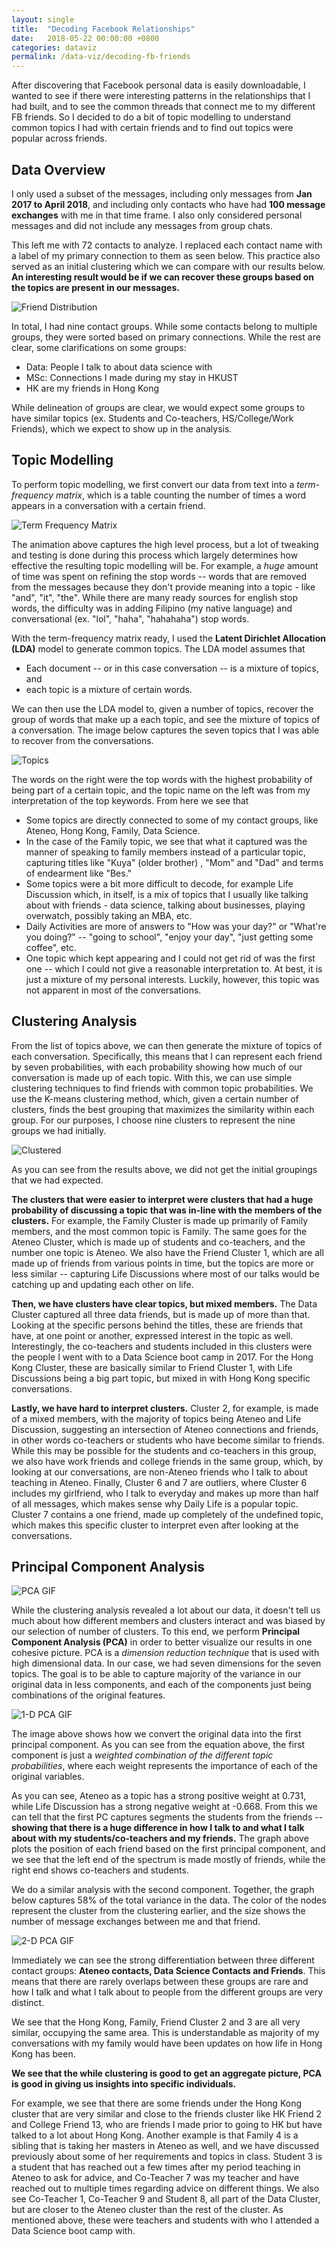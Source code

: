 ```yaml
---
layout: single
title:  "Decoding Facebook Relationships"
date:   2018-05-22 00:00:00 +0800
categories: dataviz
permalink: /data-viz/decoding-fb-friends
---
```


After discovering that Facebook personal data is easily downloadable, I wanted to see if there were interesting patterns in the relationships that I had built, and to see the common threads that connect me to my different FB friends. So I decided to do a bit of topic modelling to understand common topics I had with certain friends and to find out topics were popular across friends. 

## Data Overview

I only used a subset of the messages, including only messages from **Jan 2017 to April 2018**, and including only contacts who have had **100 message exchanges** with me in that time frame. I also only considered personal messages and did not include any messages from group chats. 

This left me with 72 contacts to analyze. I replaced each contact name with a label of my primary connection to them as seen below. This practice also served as an initial clustering which we can compare with our results below. **An interesting result would be if we can recover these groups based on the topics are present in our messages.**

![Friend Distribution](https://storage.googleapis.com/magtanggol-github-io/fb/FriendDist.png)

In total, I had nine contact groups. While some contacts belong to multiple groups, they were sorted based on primary connections. While the rest are clear, some clarifications on some groups:  
* Data: People I talk to about data science with
* MSc: Connections I made during my stay in HKUST
* HK are my friends in Hong Kong

While delineation of groups are clear, we would expect some groups to have similar topics (ex. Students and Co-teachers, HS/College/Work Friends), which we expect to show up in the analysis.

## Topic Modelling

To perform topic modelling, we first convert our data from text into a *term-frequency matrix*, which is a table counting the number of times a word appears in a conversation with a certain friend. 

![Term Frequency Matrix](https://storage.googleapis.com/magtanggol-github-io/fb/FB_Vectorizer.gif)

The animation above captures the high level process, but a lot of tweaking and testing is done during this process which largely determines how effective the resulting topic modelling will be. For example, a *huge* amount of time was spent on refining the stop words -- words that are removed from the messages because they don't provide meaning into a topic - like "and", "it", "the".  While there are many ready sources for english stop words, the difficulty was in adding Filipino (my native language) and conversational (ex. "lol", "haha", "hahahaha") stop words. 

With the term-frequency matrix ready, I used the **Latent Dirichlet Allocation (LDA)** model to generate common topics. The LDA model assumes that 

* Each document -- or in this case conversation -- is a mixture of topics, and 
* each topic is a mixture of certain words. 

We can then use the LDA model to, given a number of topics, recover the group of words that make up a each topic, and see the mixture of topics of a conversation. The image below captures the seven topics that I was able to recover from the conversations.

![Topics](https://storage.googleapis.com/magtanggol-github-io/fb/LDA.png)

The words on the right were the top words with the highest probability of being part of a certain topic, and the topic name on the left was from my interpretation of the top keywords. From here we see that

* Some topics are directly connected to some of my contact groups, like Ateneo, Hong Kong, Family, Data Science. 
* In the case of the Family topic, we see that what it captured was the manner of speaking to family members instead of a particular topic, capturing titles like "Kuya" (older brother) , "Mom" and "Dad" and terms of endearment like "Bes." 
* Some topics were a bit more difficult to decode, for example Life Discussion which, in itself, is a mix of topics that I usually like talking about with friends - data science, talking about businesses, playing overwatch, possibly taking an MBA, etc. 
* Daily Activities are more of answers to "How was your day?" or "What're you doing?" -- "going to school", "enjoy your day", "just getting some coffee", etc. 
* One topic which kept appearing and I could not get rid of was the first one -- which I could not give a reasonable interpretation to. At best, it is just a mixture of my personal interests. Luckily, however, this topic was not apparent in most of the conversations.


## Clustering Analysis

From the list of topics above, we can then generate the mixture of topics of each conversation. Specifically, this means that I can represent each friend by seven probabilities, with each probability showing how much of our conversation is made up of each topic. With this, we can use simple clustering techniques to find friends with common topic probabilities. We use the K-means clustering method, which, given a certain number of clusters, finds the best grouping that maximizes the similarity within each group. For our purposes, I choose nine clusters to represent the nine groups we had initially.

![Clustered](https://storage.googleapis.com/magtanggol-github-io/fb/K-Means.png)


As you can see from the results above, we did not get the initial groupings that we had expected. 

**The clusters that were easier to interpret were clusters that had a huge probability of discussing a topic that was in-line with the members of the clusters.**
For example, the Family Cluster is made up  primarily of Family members, and the most common topic is Family. The same goes for the Ateneo Cluster, which is made up of students and co-teachers, and the number one topic is Ateneo. We also have the Friend Cluster 1,  which are all made up of friends from various points in time, but the topics are more or less similar -- capturing Life Discussions where most of our talks would be catching up and updating each other on life.

**Then, we have clusters have clear topics, but mixed members.**
The Data Cluster captured all three data friends, but is made up of more than that. Looking at the specific persons behind the titles, these are friends that have, at one point or another, expressed interest in the topic as well. Interestingly, the co-teachers and students included in this clusters were the people I went with to a Data Science boot camp in 2017. For the Hong Kong Cluster, these are basically similar to Friend Cluster 1, with Life Discussions being a big part topic, but mixed in with Hong Kong specific conversations. 

**Lastly, we have hard to interpret clusters.**
Cluster 2, for example, is made of a mixed members, with the majority of topics being Ateneo and Life Discussion, suggesting an intersection of Ateneo connections and friends, in other words co-teachers or students who have become similar to friends. While this may be possible for the students and co-teachers in this group, we also have work friends and college friends in the same group, which, by looking at our conversations, are non-Ateneo friends who I talk to about teaching in Ateneo. Finally, Cluster 6 and 7 are outliers, where Cluster 6 includes my girlfriend, who I talk to everyday and makes up more than half of all messages, which makes sense why Daily Life is a popular topic.  Cluster 7 contains a one friend, made up completely of the undefined topic, which makes this specific cluster to interpret even after looking at the conversations. 

## Principal Component Analysis

![PCA GIF](https://storage.googleapis.com/magtanggol-github-io/fb/PCA.gif)


While the clustering analysis revealed a lot about our data, it doesn't tell us much about how different members and clusters interact and was biased by our selection of number of clusters. To this end, we perform **Principal Component Analysis (PCA)** in order to better visualize our results in one cohesive picture. PCA is a *dimension reduction technique* that is used with high dimensional data. In our case, we had seven dimensions for the seven topics. The goal is to be able to capture majority of the variance in our original data in less components, and each of the components just being combinations of the original features.​​​​​​​​​​​​​​

![1-D PCA GIF](https://storage.googleapis.com/magtanggol-github-io/fb/FistPC.png)

The image above shows how we convert the original data into the first principal component. As you can see from the equation above, the first component is just a *weighted combination of the different topic probabilities*, where each weight represents the importance of each of the original variables. 

As you can see, Ateneo as a topic has a strong positive weight at 0.731, while Life Discussion has a strong negative weight at -0.668. From this we can tell that the first PC captures segments the students from the friends -- **showing that there is a huge difference in how I talk to and what I talk about with my students/co-teachers and my friends.** The graph above plots the position of each friend based on the first principal component, and we see that the left end of the spectrum is made mostly of friends, while the right end shows co-teachers and students.

We do a similar analysis with the second component. Together, the graph below captures 58% of the total variance in the data. The color of the nodes represent the cluster from the clustering earlier, and the size shows the number of message exchanges between me and that friend.

![2-D PCA GIF](https://storage.googleapis.com/magtanggol-github-io/fb/PCA.png)


Immediately we can see the strong differentiation between three different contact groups: **Ateneo contacts, Data Science Contacts and Friends**. This means that there are rarely overlaps between these groups are rare and how I talk and what I talk about to people from the different groups are very distinct. 

We see that the Hong Kong, Family, Friend Cluster 2 and 3 are all very similar, occupying the same area. This is understandable as majority of my conversations with my family would have been updates on how life in Hong Kong has been. 

**We see that the while clustering is good to get an aggregate picture, PCA is good in giving us insights into specific individuals.** 

For example, we see that there are some friends under the Hong Kong cluster that are very similar and close to the friends cluster like HK Friend 2 and College Friend 13, who are friends I made prior to going to HK but have talked to a lot about Hong Kong. Another example is that Family 4 is a sibling that is taking her masters in Ateneo as well, and we have discussed previously about some of her requirements and topics in class. Student 3 is a student that has reached out a few times after my period teaching in Ateneo to ask for advice, and Co-Teacher 7 was my teacher and have reached out to multiple times regarding advice on different things. We also see Co-Teacher 1, Co-Teacher 9 and Student 8, all part of the Data Cluster, but are closer to the Ateneo cluster than the rest of the cluster. As mentioned above, these were teachers and students with who I attended a Data Science boot camp with.


